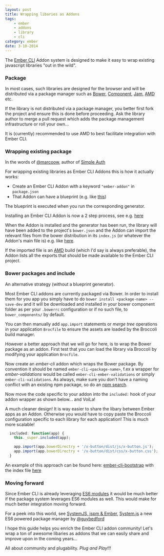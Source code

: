```yaml
---
layout: post
title: Wrapping libaries as Addons
tags:
    - ember
    - addons
    - library
    - cli
category: ember
date: 3-10-2014
---
```


The [Ember CLI](http://www.ember-cli.com/) Addon system is designed to make it easy to
wrap existing javascript libraries "out in the wild".

### Package

In most cases, such libraries are designed for the browser and will be distributed via a package manager such as
[Bower](http://bower.io), [Component](https://github.com/componentjs/component), [Jam](http://jamjs.org/),
[AMD](http://requirejs.org/docs/whyamd.html) etc.

If the library is not distributed via a package manager, you better first fork the project
and ensure this is done before proceeding. Ask the library author to merge a pull request which
adds the package management infrastructure or roll your own...

It is (currently) recommended to use AMD to best facilitate integration with Ember CLI.

<!-- more -->

### Wrapping existing package

In the words of [@marcoow](https://twitter.com/marcoow), author of [Simple Auth](https://github.com/simplabs/ember-cli-simple-auth)

For wrapping existing libraries as Ember CLI Addons this is how it actually works:

- Create an Ember CLI Addon with a keyword `"ember-addon"` in `package.json`
- That Addon can have a blueprint (e.g. like [this](https://github.com/simplabs/ember-cli-simple-auth/blob/master/blueprints/ember-cli-simple-auth/index.js))

The blueprint is executed when you run the corresponding generator.

Installing an Ember CLI Addon is now a 2 step process, see e.g. [here](https://github.com/jakecraige/ember-cli-qunit#installation--usage)

When the Addon is installed and the generator has been run, the library will have been added to the project's `bower.json` and the
Addon can import the relevant files from the bower distribution in its `index.js` (or whatever the Addon's main file is)
e.g. like [here](https://github.com/simplabs/ember-cli-simple-auth/blob/master/index.js#L9).

If the imported file is an [AMD](http://requirejs.org/docs/whyamd.html) build (which I'd say is always preferable), the Addon lists all the exports that
should be made available to the Ember CLI project.

### Bower packages and include

An alternative strategy (without a blueprint generator).

Most Ember CLI addons are currently packaged via Bower. In order to install them for you app you simply have to
do `bower install <package-name> --save-dev` and it will be downloaded and installed in your bower component folder as per your
`.bowerrc` configuration or if no such file, to `bower_components/` by default.

You can then manually add `app.import` statements or *merge tree* operations in your application `Brocfile` to ensure the assets are loaded
 by the Broccoli build manager.

However a better approach that we will go for here, is to wrap the Bower package as an addon. First test that you can
load the library via Broccoli by modifying your application `Brocfile`.

Now create an *ember-cli* addon which wraps the Bower package. By convention it should be named `ember-cli-<package-name>`, f.ex
a wrapper for *ember-validations* would be called `ember-cli-ember-validations` or simply `ember-cli-validations`.
As always, make sure you don't have a naming conflict with an existing npm package, so do an [npm search](http://npmsearch.com/).

Now move the code specific to your addon into the `included:` hook of your addon wrapper as shown below... and VoiLa!

A much cleaner design! It is way easier to share the libary between Ember apps as an Addon. Otherwise you would have to copy paste the
Broccoli configuration specific to each library for each application! This is much more scalable!

```javascript
  included: function(app) {
    this._super.included(app);

    app.import(app.bowerDirectry + '/x-button/dist/js/x-button.js');
    app.import(app.bowerDirectry + '/x-button/dist/css/x-button.css');
  }
```

An example of this approach can be found here: [ember-cli-bootstrap](https://github.com/dockyard/ember-cli-bootstrap) with the
index file [here](https://github.com/dockyard/ember-cli-bootstrap/blob/master/index.js)

### Moving forward

Since Ember CLI is already leveraging [ES6 modules](http://eviltrout.com/2014/05/03/getting-started-with-es6.html) it would be
much better if the package system leverages ES6 modules as well. This would make for much better integration moving forward.

For a peek into this world, see [SystemJS, jspm & Ember](https://www.youtube.com/watch?v=lc9nQJR6RX4), [System.js](https://github.com/systemjs/systemjs)
a new ES6 powered package manager by [@guybedford](https://twitter.com/guybedford)

I hope this guide helps you enrich the Ember CLI addon community! Let's wrap a ton of awesome libaries as addons that we can
easily share and improve upon in the coming years...

All about community and plugability. *Plug and Play!!!*